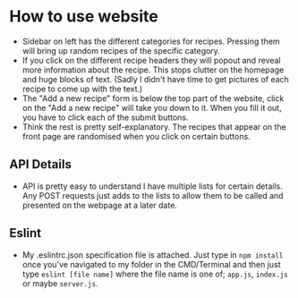 # How to use website

* Sidebar on left has the different categories for recipes. Pressing them will bring up random recipes of the specific category.
* If you click on the different recipe headers they will popout and reveal more information about the recipe. This stops clutter on the homepage and huge blocks of text. (Sadly I didn't have time to get pictures of each recipe to come up with the text.)
* The "Add a new recipe" form is below the top part of the website, click on the "Add a new recipe" will take you down to it. When you fill it out, you have to click each of the submit buttons.
* Think the rest is pretty self-explanatory. The recipes that appear on the front page are randomised when you click on certain buttons.

## API Details

* API is pretty easy to understand I have multiple lists for certain details. Any POST requests just adds to the lists to allow them to be called and presented on the webpage at a later date.

## __Eslint__

* My .eslintrc.json specification file is attached. Just type in `npm install` once you've navigated to my folder in the CMD/Terminal and then just type `eslint [file name]` where the file name is one of; `app.js`, `index.js` or maybe `server.js`.